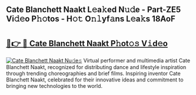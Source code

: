 ## Cate Blanchett Naakt L𝚎a𝚔ed N𝚞𝚍e - Part-ZE5 Vi𝚍𝚎o P𝚑𝚘tos - H𝚘𝚝 O𝚗𝚕yf𝚊ns L𝚎a𝚔s 18AoF

# <h2><a href="http://kfcj0d0.oniu.top/?m=Cate+Blanchett+Naakt">🔗👉 🔴 Cate Blanchett Naakt P𝚑ot𝚘𝚜 V𝚒d𝚎o</a></h2>

[![Cate Blanchett Naakt Nu𝚍e𝚜](https://i.imgur.com/0qMVB7G.gif)](http://kfcj0d0.oniu.top/?m=Cate+Blanchett+Naakt)
Virtual performer and multimedia artist Cate Blanchett Naakt, recognized for distributing dance and lifestyle inspiration through trending choreographies and brief films. Inspiring inventor Cate Blanchett Naakt, celebrated for their innovative ideas and commitment to bringing new technologies to the world.  
